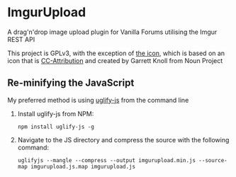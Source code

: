 # ImgurUpload
A drag'n'drop image upload plugin for Vanilla Forums utilising the Imgur REST API

This project is GPLv3, with the exception of [the icon](https://thenounproject.com/term/drag-and-drop/49665/),
which is based on an icon that is [CC-Attribution](https://creativecommons.org/licenses/by/3.0/us/) and created by Garrett Knoll from Noun Project

## Re-minifying the JavaScript
My preferred method is using [uglify-js](https://www.npmjs.com/package/uglify-js "uglify-js package details on npmjs.com") from the command line

1. Install uglify-js from NPM:

   `npm install uglify-js -g`
2. Navigate to the JS directory and compress the source with the following command:

   `uglifyjs --mangle --compress --output imgurupload.min.js --source-map imgurupload.js.map imgurupload.js`

